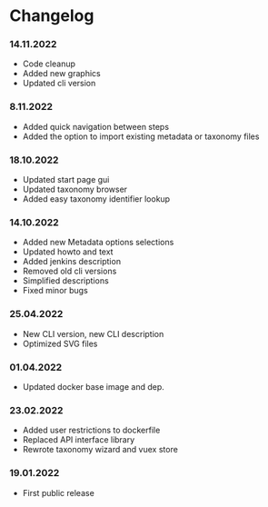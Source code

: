 Changelog
===

### 14.11.2022
- Code cleanup
- Added new graphics
- Updated cli version

### 8.11.2022
- Added quick navigation between steps
- Added the option to import existing metadata or taxonomy files

### 18.10.2022
- Updated start page gui
- Updated taxonomy browser
- Added easy taxonomy identifier lookup

### 14.10.2022
- Added new Metadata options selections
- Updated howto and text
- Added jenkins description
- Removed old cli versions
- Simplified descriptions
- Fixed minor bugs

### 25.04.2022
- New CLI version, new CLI description
- Optimized SVG files

### 01.04.2022
- Updated docker base image and dep.

### 23.02.2022
- Added user restrictions to dockerfile
- Replaced API interface library
- Rewrote taxonomy wizard and vuex store

### 19.01.2022
- First public release